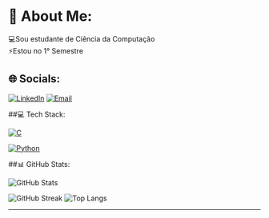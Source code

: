 # 💫 About Me:
💻Sou estudante de Ciência da Computação<br> ⚡Estou no 1° Semestre

##  🌐 Socials:
[![LinkedIn](https://img.shields.io/badge/LinkedIn-3287B5.svg?logo=linkedin&logoColor=white)](https://www.linkedin.com/in/isabella-sena-693912354?utm_source=share&utm_campaign=share_via&utm_content=profile&utm_medium=ios_app)
[![Email](https://img.shields.io/badge/Email-D14836?logo=gmail&logoColor=white)](mailto:isabellasena.tech@gmail.com)

##💻 Tech Stack:

[![C](https://img.shields.io/badge/C-%2300599C.svg?style=flat&logo=c&logoColor=white)](https://en.wikipedia.org/wiki/C_(programming_language)) 

[![Python](https://img.shields.io/badge/python-3670A0?style=flat&logo=python&logoColor=ffd54f)](https://www.python.org/)

##📊 GitHub Stats:

![GitHub Stats](https://github-readme-stats.vercel.app/api?username=IsabellaSenaa&theme=dark&hide_border=true&include_all_commits=false&count_private=false)

![GitHub Streak](https://streak-stats.demolab.com?user=IsabellaSenaa&theme=dark&hide_border=true)
![Top Langs](https://github-readme-stats.vercel.app/api/top-langs/?username=IsabellaSenaa&theme=dark&hide_border=true&layout=compact)

---



<!-- Proudly created with GPRM ( https://gprm.itsvg.in ) -->
<!-- Proudly created with GPRM ( https://gprm.itsvg.in ) -->
